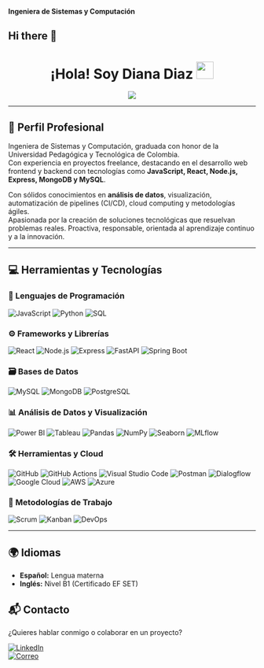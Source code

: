 **Ingeniera de Sistemas y Computación**  
## Hi there 👋

<h1 align="center">¡Hola! Soy Diana Diaz <img src="https://media.giphy.com/media/hvRJCLFzcasrR4ia7z/giphy.gif" width="35"></h1>
<p align="center">
  <a href="https://github.com/DenverCoder1/readme-typing-svg">
    <img src="https://readme-typing-svg.herokuapp.com?font=Fira+Code&size=25&duration=3000&pause=500&color=C8BE25&center=true&vCenter=true&width=800&lines=Ingeniera+de+Sistemas+y+Computación;Especialista+en+Analítica+de+Datos+(en+curso);Full+Stack+Developer+con+JavaScript+%2F+Node.js+%2F+React;Apasionada+por+el+análisis+y+visualización+de+datos;me+gusta+el+aprendizaje+continuo;Siempre+creando+soluciones+con+impacto">
  </a>
</p>

---

## 🧠 Perfil Profesional

Ingeniera de Sistemas y Computación, graduada con honor de la Universidad Pedagógica y Tecnológica de Colombia.  
Con experiencia en proyectos freelance, destacando en el desarrollo web frontend y backend con tecnologías como **JavaScript, React, Node.js, Express, MongoDB y MySQL**.

Con sólidos conocimientos en **análisis de datos**, visualización, automatización de pipelines (CI/CD), cloud computing y metodologías ágiles.  
Apasionada por la creación de soluciones tecnológicas que resuelvan problemas reales. Proactiva, responsable, orientada al aprendizaje continuo y a la innovación.

---

## 💻 Herramientas y Tecnologías

### 🧠 Lenguajes de Programación  
![JavaScript](https://img.shields.io/badge/JavaScript-F7DF1E?style=for-the-badge&logo=javascript&logoColor=black)
![Python](https://img.shields.io/badge/Python-3776AB?style=for-the-badge&logo=python&logoColor=white)
![SQL](https://img.shields.io/badge/SQL-005C84?style=for-the-badge&logo=postgresql&logoColor=white)

### ⚙️ Frameworks y Librerías  
![React](https://img.shields.io/badge/React-20232A?style=for-the-badge&logo=react&logoColor=61DAFB)
![Node.js](https://img.shields.io/badge/Node.js-339933?style=for-the-badge&logo=nodedotjs&logoColor=white)
![Express](https://img.shields.io/badge/Express.js-000000?style=for-the-badge&logo=express&logoColor=white)
![FastAPI](https://img.shields.io/badge/FastAPI-005571?style=for-the-badge&logo=fastapi)
![Spring Boot](https://img.shields.io/badge/Spring_Boot-6DB33F?style=for-the-badge&logo=spring-boot&logoColor=white)

### 🗃️ Bases de Datos  
![MySQL](https://img.shields.io/badge/MySQL-4479A1?style=for-the-badge&logo=mysql&logoColor=white)
![MongoDB](https://img.shields.io/badge/MongoDB-4EA94B?style=for-the-badge&logo=mongodb&logoColor=white)
![PostgreSQL](https://img.shields.io/badge/PostgreSQL-316192?style=for-the-badge&logo=postgresql&logoColor=white)

### 📊 Análisis de Datos y Visualización  
![Power BI](https://img.shields.io/badge/Power_BI-F2C811?style=for-the-badge&logo=powerbi&logoColor=black)
![Tableau](https://img.shields.io/badge/Tableau-E97627?style=for-the-badge&logo=tableau&logoColor=white)
![Pandas](https://img.shields.io/badge/Pandas-150458?style=for-the-badge&logo=pandas&logoColor=white)
![NumPy](https://img.shields.io/badge/Numpy-013243?style=for-the-badge&logo=numpy&logoColor=white)
![Seaborn](https://img.shields.io/badge/Seaborn-1F77B4?style=for-the-badge)
![MLflow](https://img.shields.io/badge/MLflow-0194E2?style=for-the-badge)

### 🛠️ Herramientas y Cloud  
![GitHub](https://img.shields.io/badge/GitHub-181717?style=for-the-badge&logo=github)
![GitHub Actions](https://img.shields.io/badge/GitHub_Actions-2088FF?style=for-the-badge&logo=github-actions&logoColor=white)
![Visual Studio Code](https://img.shields.io/badge/VS_Code-007ACC?style=for-the-badge&logo=visualstudiocode&logoColor=white)
![Postman](https://img.shields.io/badge/Postman-FF6C37?style=for-the-badge&logo=postman&logoColor=white)
![Dialogflow](https://img.shields.io/badge/Dialogflow-FF9800?style=for-the-badge&logo=dialogflow&logoColor=white)
![Google Cloud](https://img.shields.io/badge/Google_Cloud-4285F4?style=for-the-badge&logo=google-cloud&logoColor=white)
![AWS](https://img.shields.io/badge/AWS-232F3E?style=for-the-badge&logo=amazon-aws&logoColor=white)
![Azure](https://img.shields.io/badge/Microsoft_Azure-0078D4?style=for-the-badge&logo=microsoft-azure&logoColor=white)

### 🧩 Metodologías de Trabajo  
![Scrum](https://img.shields.io/badge/Scrum-6DB33F?style=for-the-badge)
![Kanban](https://img.shields.io/badge/Kanban-0052CC?style=for-the-badge)
![DevOps](https://img.shields.io/badge/DevOps-003366?style=for-the-badge)

---

## 🌍 Idiomas

- **Español:** Lengua materna  
- **Inglés:** Nivel B1 (Certificado EF SET)


## 📬 Contacto

¿Quieres hablar conmigo o colaborar en un proyecto?

[![LinkedIn](https://img.shields.io/badge/LinkedIn-0A66C2?style=for-the-badge&logo=linkedin&logoColor=white)](https://www.linkedin.com/in/diana-sofia-diaz-salamanca-760528303/)  
[![Correo](https://img.shields.io/badge/Gmail-D14836?style=for-the-badge&logo=gmail&logoColor=white)](mailto:sofiadiaz595@gmail.com)


<!--
**DianaDiazDS/DianaDiazDS** is a ✨ _special_ ✨ repository because its `README.md` (this file) appears on your GitHub profile.

Here are some ideas to get you started:

- 🔭 I’m currently working on ...
- 🌱 I’m currently learning ...
- 👯 I’m looking to collaborate on ...
- 🤔 I’m looking for help with ...
- 💬 Ask me about ...
- 📫 How to reach me: ...
- 😄 Pronouns: ...
- ⚡ Fun fact: ...
-->
